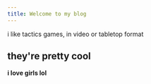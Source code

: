 ```yaml
---
title: Welcome to my blog
---
```


i like tactics games, in video or tabletop format
## they're pretty cool
**i love girls lol**
